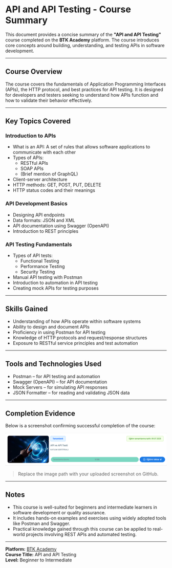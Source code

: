# API and API Testing - Course Summary

This document provides a concise summary of the **"API and API Testing"** course completed on the **BTK Academy** platform. The course introduces core concepts around building, understanding, and testing APIs in software development.

---

## Course Overview

The course covers the fundamentals of Application Programming Interfaces (APIs), the HTTP protocol, and best practices for API testing. It is designed for developers and testers seeking to understand how APIs function and how to validate their behavior effectively.

---

## Key Topics Covered

### Introduction to APIs

- What is an API: A set of rules that allows software applications to communicate with each other
- Types of APIs:
  - RESTful APIs
  - SOAP APIs
  - (Brief mention of GraphQL)
- Client-server architecture
- HTTP methods: GET, POST, PUT, DELETE
- HTTP status codes and their meanings

### API Development Basics

- Designing API endpoints
- Data formats: JSON and XML
- API documentation using Swagger (OpenAPI)
- Introduction to REST principles

### API Testing Fundamentals

- Types of API tests:
  - Functional Testing
  - Performance Testing
  - Security Testing
- Manual API testing with Postman
- Introduction to automation in API testing
- Creating mock APIs for testing purposes

---

## Skills Gained

- Understanding of how APIs operate within software systems
- Ability to design and document APIs
- Proficiency in using Postman for API testing
- Knowledge of HTTP protocols and request/response structures
- Exposure to RESTful service principles and test automation

---

## Tools and Technologies Used

- Postman – for API testing and automation
- Swagger (OpenAPI) – for API documentation
- Mock Servers – for simulating API responses
- JSON Formatter – for reading and validating JSON data

---

## Completion Evidence

Below is a screenshot confirming successful completion of the course:

![Course Completion Screenshot](./screenshots/completion-screenshot.png)

> Replace the image path with your uploaded screenshot on GitHub.

---

## Notes

- This course is well-suited for beginners and intermediate learners in software development or quality assurance.
- It includes hands-on examples and exercises using widely adopted tools like Postman and Swagger.
- Practical knowledge gained through this course can be applied to real-world projects involving REST APIs and automated testing.

---

**Platform:** [BTK Academy](https://www.btkakademi.gov.tr)  
**Course Title:** API and API Testing  
**Level:** Beginner to Intermediate  
